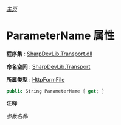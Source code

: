###### [主页](./Index.md "主页")

# ParameterName 属性

**程序集** : [SharpDevLib.Transport.dll](./SharpDevLib.Transport.assembly.md "SharpDevLib.Transport.dll")

**命名空间** : [SharpDevLib.Transport](./SharpDevLib.Transport.namespace.md "SharpDevLib.Transport")

**所属类型** : [HttpFormFile](./SharpDevLib.Transport.HttpFormFile.md "HttpFormFile")

``` csharp
public String ParameterName { get; }
```

**注释**

*参数名称*



